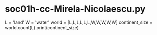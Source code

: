 # soc01h-cc-Mirela-Nicolaescu.py
L = 'land'
W = 'water'
world = [L,L,L,L,L,L,W,W,W,W,W]
continent_size = world.count(L)
print(continent_size)
   
  
          
 
